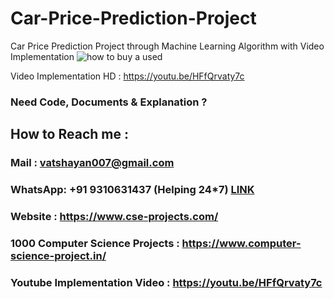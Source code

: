 # Car-Price-Prediction-Project
Car Price Prediction Project through Machine Learning Algorithm with Video Implementation
![how to buy a used](https://user-images.githubusercontent.com/28294942/182023255-27954e9e-fe88-44b0-b90c-514052ac2707.png)

Video Implementation HD : https://youtu.be/HFfQrvaty7c


### Need Code, Documents & Explanation ? 

## How to Reach me :

### Mail : vatshayan007@gmail.com 

### WhatsApp: **+91 9310631437** (Helping 24*7) **[LINK](https://wa.me/message/CHWN2AHCPMAZK1)** 

### Website : https://www.cse-projects.com/

### 1000 Computer Science Projects : https://www.computer-science-project.in/

### Youtube Implementation Video : https://youtu.be/HFfQrvaty7c
